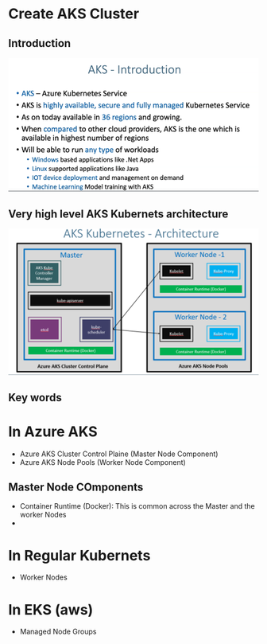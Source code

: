# Create AKS Cluster
## Introduction
![](2022-11-21-14-41-59.png)
## Very high level AKS Kubernets architecture
![](2022-11-21-14-47-16.png)
## Key words 
# In Azure AKS
* Azure AKS Cluster Control Plaine (Master Node Component)
* Azure AKS Node Pools (Worker Node Component)
## Master Node COmponents
* Container Runtime (Docker): This is common across the Master and the worker Nodes
*
# In Regular Kubernets 
* Worker Nodes

# In EKS (aws)
* Managed Node Groups 